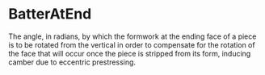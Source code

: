 BatterAtEnd
===========

The angle, in radians, by which the formwork at the ending face of a piece is to be rotated from the vertical in order to compensate for the rotation of the face that will occur once the piece is stripped from its form, inducing camber due to eccentric prestressing.
